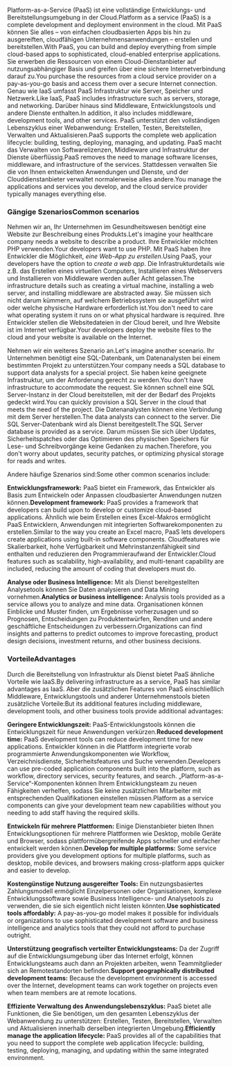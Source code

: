 <span data-ttu-id="e7041-101">Platform-as-a-Service (PaaS) ist eine vollständige Entwicklungs- und Bereitstellungsumgebung in der Cloud.</span><span class="sxs-lookup"><span data-stu-id="e7041-101">Platform as a service (PaaS) is a complete development and deployment environment in the cloud.</span></span> <span data-ttu-id="e7041-102">Mit PaaS können Sie alles – von einfachen cloudbasierten Apps bis hin zu ausgereiften, cloudfähigen Unternehmensanwendungen – erstellen und bereitstellen.</span><span class="sxs-lookup"><span data-stu-id="e7041-102">With PaaS, you can build and deploy everything from simple cloud-based apps to sophisticated, cloud-enabled enterprise applications.</span></span> <span data-ttu-id="e7041-103">Sie erwerben die Ressourcen von einem Cloud-Dienstanbieter auf nutzungsabhängiger Basis und greifen über eine sichere Internetverbindung darauf zu.</span><span class="sxs-lookup"><span data-stu-id="e7041-103">You purchase the resources from a cloud service provider on a pay-as-you-go basis and access them over a secure Internet connection.</span></span> <span data-ttu-id="e7041-104">Genau wie IaaS umfasst PaaS Infrastruktur wie Server, Speicher und Netzwerk.</span><span class="sxs-lookup"><span data-stu-id="e7041-104">Like IaaS, PaaS includes infrastructure such as servers, storage, and networking.</span></span> <span data-ttu-id="e7041-105">Darüber hinaus sind Middleware, Entwicklungstools und andere Dienste enthalten.</span><span class="sxs-lookup"><span data-stu-id="e7041-105">In addition, it also includes middleware, development tools, and other services.</span></span> <span data-ttu-id="e7041-106">PaaS unterstützt den vollständigen Lebenszyklus einer Webanwendung: Erstellen, Testen, Bereitstellen, Verwalten und Aktualisieren.</span><span class="sxs-lookup"><span data-stu-id="e7041-106">PaaS supports the complete web application lifecycle: building, testing, deploying, managing, and updating.</span></span> <span data-ttu-id="e7041-107">PaaS macht das Verwalten von Softwarelizenzen, Middleware und Infrastruktur der Dienste überflüssig.</span><span class="sxs-lookup"><span data-stu-id="e7041-107">PaaS removes the need to manage software licenses, middleware, and infrastructure of the services.</span></span> <span data-ttu-id="e7041-108">Stattdessen verwalten Sie die von Ihnen entwickelten Anwendungen und Dienste, und der Clouddienstanbieter verwaltet normalerweise alles andere.</span><span class="sxs-lookup"><span data-stu-id="e7041-108">You manage the applications and services you develop, and the cloud service provider typically manages everything else.</span></span>

### <a name="common-scenarios"></a><span data-ttu-id="e7041-109">Gängige Szenarios</span><span class="sxs-lookup"><span data-stu-id="e7041-109">Common scenarios</span></span>

<span data-ttu-id="e7041-110">Nehmen wir an, Ihr Unternehmen im Gesundheitswesen benötigt eine Website zur Beschreibung eines Produkts.</span><span class="sxs-lookup"><span data-stu-id="e7041-110">Let's imagine your healthcare company needs a website to describe a product.</span></span> <span data-ttu-id="e7041-111">Ihre Entwickler möchten PHP verwenden.</span><span class="sxs-lookup"><span data-stu-id="e7041-111">Your developers want to use PHP.</span></span> <span data-ttu-id="e7041-112">Mit PaaS haben Ihre Entwickler die Möglichkeit, *eine Web-App zu erstellen*.</span><span class="sxs-lookup"><span data-stu-id="e7041-112">Using PaaS, your developers have the option to *create a web app*.</span></span> <span data-ttu-id="e7041-113">Die Infrastrukturdetails wie z.B. das Erstellen eines virtuellen Computers, Installieren eines Webservers und Installieren von Middleware werden außer Acht gelassen.</span><span class="sxs-lookup"><span data-stu-id="e7041-113">The infrastructure details such as creating a virtual machine, installing a web server, and installing middleware are abstracted away.</span></span> <span data-ttu-id="e7041-114">Sie müssen sich nicht darum kümmern, auf welchem Betriebssystem sie ausgeführt wird oder welche physische Hardware erforderlich ist.</span><span class="sxs-lookup"><span data-stu-id="e7041-114">You don't need to care what operating system it runs on or what physical hardware is required.</span></span> <span data-ttu-id="e7041-115">Ihre Entwickler stellen die Websitedateien in der Cloud bereit, und Ihre Website ist im Internet verfügbar.</span><span class="sxs-lookup"><span data-stu-id="e7041-115">Your developers deploy the website files to the cloud and your website is available on the Internet.</span></span>

<span data-ttu-id="e7041-116">Nehmen wir ein weiteres Szenario an.</span><span class="sxs-lookup"><span data-stu-id="e7041-116">Let's imagine another scenario.</span></span> <span data-ttu-id="e7041-117">Ihr Unternehmen benötigt eine SQL-Datenbank, um Datenanalysten bei einem bestimmten Projekt zu unterstützen.</span><span class="sxs-lookup"><span data-stu-id="e7041-117">Your company needs a SQL database to support data analysts for a special project.</span></span> <span data-ttu-id="e7041-118">Sie haben keine geeignete Infrastruktur, um der Anforderung gerecht zu werden.</span><span class="sxs-lookup"><span data-stu-id="e7041-118">You don't have infrastructure to accommodate the request.</span></span> <span data-ttu-id="e7041-119">Sie können schnell eine SQL Server-Instanz in der Cloud bereitstellen, mit der der Bedarf des Projekts gedeckt wird.</span><span class="sxs-lookup"><span data-stu-id="e7041-119">You can quickly provision a SQL Server in the cloud that meets the need of the project.</span></span> <span data-ttu-id="e7041-120">Die Datenanalysten können eine Verbindung mit dem Server herstellen.</span><span class="sxs-lookup"><span data-stu-id="e7041-120">The data analysts can connect to the server.</span></span> <span data-ttu-id="e7041-121">Die SQL Server-Datenbank wird als Dienst bereitgestellt.</span><span class="sxs-lookup"><span data-stu-id="e7041-121">The SQL Server database is provided as a service.</span></span> <span data-ttu-id="e7041-122">Darum müssen Sie sich über Updates, Sicherheitspatches oder das Optimieren des physischen Speichers für Lese- und Schreibvorgänge keine Gedanken zu machen.</span><span class="sxs-lookup"><span data-stu-id="e7041-122">Therefore, you don't worry about updates, security patches, or optimizing physical storage for reads and writes.</span></span>

<span data-ttu-id="e7041-123">Andere häufige Szenarios sind:</span><span class="sxs-lookup"><span data-stu-id="e7041-123">Some other common scenarios include:</span></span>

<span data-ttu-id="e7041-124">**Entwicklungsframework:** PaaS bietet ein Framework, das Entwickler als Basis zum Entwickeln oder Anpassen cloudbasierter Anwendungen nutzen können.</span><span class="sxs-lookup"><span data-stu-id="e7041-124">**Development framework:** PaaS provides a framework that developers can build upon to develop or customize cloud-based applications.</span></span> <span data-ttu-id="e7041-125">Ähnlich wie beim Erstellen eines Excel-Makros ermöglicht PaaS Entwicklern, Anwendungen mit integrierten Softwarekomponenten zu erstellen.</span><span class="sxs-lookup"><span data-stu-id="e7041-125">Similar to the way you create an Excel macro, PaaS lets developers create applications using built-in software components.</span></span> <span data-ttu-id="e7041-126">Cloudfeatures wie Skalierbarkeit, hohe Verfügbarkeit und Mehrinstanzenfähigkeit sind enthalten und reduzieren den Programmieraufwand der Entwickler.</span><span class="sxs-lookup"><span data-stu-id="e7041-126">Cloud features such as scalability, high-availability, and multi-tenant capability are included, reducing the amount of coding that developers must do.</span></span>

<span data-ttu-id="e7041-127">**Analyse oder Business Intelligence:** Mit als Dienst bereitgestellten Analysetools können Sie Daten analysieren und Data Mining vornehmen.</span><span class="sxs-lookup"><span data-stu-id="e7041-127">**Analytics or business intelligence:** Analysis tools provided as a service allows you to analyze and mine data.</span></span> <span data-ttu-id="e7041-128">Organisationen können Einblicke und Muster finden, um Ergebnisse vorherzusagen und so Prognosen, Entscheidungen zu Produktentwürfen, Renditen und andere geschäftliche Entscheidungen zu verbessern.</span><span class="sxs-lookup"><span data-stu-id="e7041-128">Organizations can find insights and patterns to predict outcomes to improve forecasting, product design decisions, investment returns, and other business decisions.</span></span>

### <a name="advantages"></a><span data-ttu-id="e7041-129">Vorteile</span><span class="sxs-lookup"><span data-stu-id="e7041-129">Advantages</span></span>

<span data-ttu-id="e7041-130">Durch die Bereitstellung von Infrastruktur als Dienst bietet PaaS ähnliche Vorteile wie IaaS.</span><span class="sxs-lookup"><span data-stu-id="e7041-130">By delivering infrastructure as a service, PaaS has similar advantages as IaaS.</span></span> <span data-ttu-id="e7041-131">Aber die zusätzlichen Features von PaaS einschließlich Middleware, Entwicklungstools und anderer Unternehmenstools bieten zusätzliche Vorteile:</span><span class="sxs-lookup"><span data-stu-id="e7041-131">But its additional features including middleware, development tools, and other business tools provide additional advantages:</span></span>

<span data-ttu-id="e7041-132">**Geringere Entwicklungszeit:** PaaS-Entwicklungstools können die Entwicklungszeit für neue Anwendungen verkürzen.</span><span class="sxs-lookup"><span data-stu-id="e7041-132">**Reduced development time:** PaaS development tools can reduce development time for new applications.</span></span> <span data-ttu-id="e7041-133">Entwickler können in die Plattform integrierte vorab programmierte Anwendungskomponenten wie Workflow, Verzeichnisdienste, Sicherheitsfeatures und Suche verwenden.</span><span class="sxs-lookup"><span data-stu-id="e7041-133">Developers can use pre-coded application components built into the platform, such as workflow, directory services, security features, and search.</span></span> <span data-ttu-id="e7041-134">„Platform-as-a-Service“-Komponenten können Ihrem Entwicklungsteam zu neuen Fähigkeiten verhelfen, sodass Sie keine zusätzlichen Mitarbeiter mit entsprechenden Qualifikationen einstellen müssen.</span><span class="sxs-lookup"><span data-stu-id="e7041-134">Platform as a service components can give your development team new capabilities without you needing to add staff having the required skills.</span></span>

<span data-ttu-id="e7041-135">**Entwickeln für mehrere Plattformen:** Einige Dienstanbieter bieten Ihnen Entwicklungsoptionen für mehrere Plattformen wie Desktop, mobile Geräte und Browser, sodass plattformübergreifende Apps schneller und einfacher entwickelt werden können.</span><span class="sxs-lookup"><span data-stu-id="e7041-135">**Develop for multiple platforms:** Some service providers give you development options for multiple platforms, such as desktop, mobile devices, and browsers making cross-platform apps quicker and easier to develop.</span></span>

<span data-ttu-id="e7041-136">**Kostengünstige Nutzung ausgereifter Tools:** Ein nutzungsbasiertes Zahlungsmodell ermöglicht Einzelpersonen oder Organisationen, komplexe Entwicklungssoftware sowie Business Intelligence- und Analysetools zu verwenden, die sie sich eigentlich nicht leisten könnten.</span><span class="sxs-lookup"><span data-stu-id="e7041-136">**Use sophisticated tools affordably:** A pay-as-you-go model makes it possible for individuals or organizations to use sophisticated development software and business intelligence and analytics tools that they could not afford to purchase outright.</span></span>

<span data-ttu-id="e7041-137">**Unterstützung geografisch verteilter Entwicklungsteams:** Da der Zugriff auf die Entwicklungsumgebung über das Internet erfolgt, können Entwicklungsteams auch dann an Projekten arbeiten, wenn Teammitglieder sich an Remotestandorten befinden.</span><span class="sxs-lookup"><span data-stu-id="e7041-137">**Support geographically distributed development teams:** Because the development environment is accessed over the Internet, development teams can work together on projects even when team members are at remote locations.</span></span>

<span data-ttu-id="e7041-138">**Effiziente Verwaltung des Anwendungslebenszyklus:** PaaS bietet alle Funktionen, die Sie benötigen, um den gesamten Lebenszyklus der Webanwendung zu unterstützen: Erstellen, Testen, Bereitstellen, Verwalten und Aktualisieren innerhalb derselben integrierten Umgebung.</span><span class="sxs-lookup"><span data-stu-id="e7041-138">**Efficiently manage the application lifecycle:** PaaS provides all of the capabilities that you need to support the complete web application lifecycle: building, testing, deploying, managing, and updating within the same integrated environment.</span></span>
